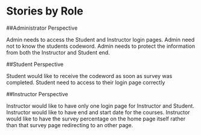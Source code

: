 # Stories by Role

##Administrator Perspective

Admin needs to access the Student and Instructor login pages.
Admin need not to know the students codeword.
Admin needs to protect the information from both the Instructor and Student end. 

##Student Perspective

Student would like to receive the codeword as soon as survey was completed.
Student need to access to their login page correctly

##Instructor Perspective

Instructor would like to have only one login page for Instructor and Student.
Instructor would like to have end and start date for the courses.
Instructor would like to have the survey percentage on the home page itself rather than that survey page redirecting to an other page.
